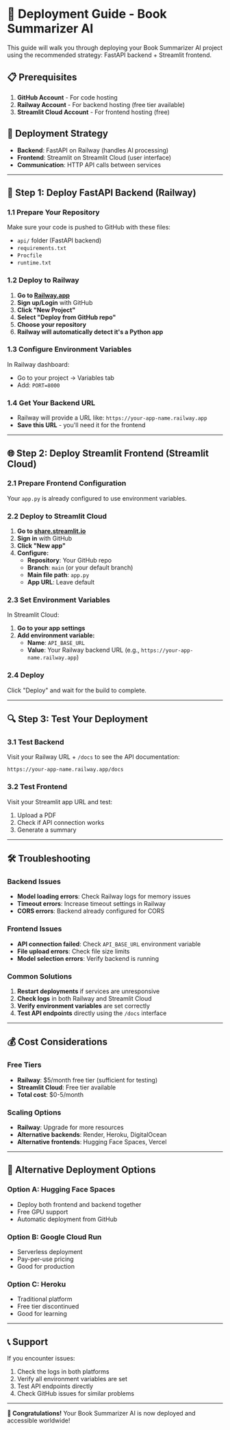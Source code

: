 # 🚀 Deployment Guide - Book Summarizer AI

This guide will walk you through deploying your Book Summarizer AI project using the recommended strategy: FastAPI backend + Streamlit frontend.

## 📋 Prerequisites

1. **GitHub Account** - For code hosting
2. **Railway Account** - For backend hosting (free tier available)
3. **Streamlit Cloud Account** - For frontend hosting (free)

## 🎯 Deployment Strategy

- **Backend**: FastAPI on Railway (handles AI processing)
- **Frontend**: Streamlit on Streamlit Cloud (user interface)
- **Communication**: HTTP API calls between services

---

## 🔧 Step 1: Deploy FastAPI Backend (Railway)

### 1.1 Prepare Your Repository
Make sure your code is pushed to GitHub with these files:
- `api/` folder (FastAPI backend)
- `requirements.txt`
- `Procfile`
- `runtime.txt`

### 1.2 Deploy to Railway

1. **Go to [Railway.app](https://railway.app)**
2. **Sign up/Login** with GitHub
3. **Click "New Project"**
4. **Select "Deploy from GitHub repo"**
5. **Choose your repository**
6. **Railway will automatically detect it's a Python app**

### 1.3 Configure Environment Variables
In Railway dashboard:
- Go to your project → Variables tab
- Add: `PORT=8000`

### 1.4 Get Your Backend URL
- Railway will provide a URL like: `https://your-app-name.railway.app`
- **Save this URL** - you'll need it for the frontend

---

## 🌐 Step 2: Deploy Streamlit Frontend (Streamlit Cloud)

### 2.1 Prepare Frontend Configuration
Your `app.py` is already configured to use environment variables.

### 2.2 Deploy to Streamlit Cloud

1. **Go to [share.streamlit.io](https://share.streamlit.io)**
2. **Sign in** with GitHub
3. **Click "New app"**
4. **Configure:**
   - **Repository**: Your GitHub repo
   - **Branch**: `main` (or your default branch)
   - **Main file path**: `app.py`
   - **App URL**: Leave default

### 2.3 Set Environment Variables
In Streamlit Cloud:
1. **Go to your app settings**
2. **Add environment variable:**
   - **Name**: `API_BASE_URL`
   - **Value**: Your Railway backend URL (e.g., `https://your-app-name.railway.app`)

### 2.4 Deploy
Click "Deploy" and wait for the build to complete.

---

## 🔍 Step 3: Test Your Deployment

### 3.1 Test Backend
Visit your Railway URL + `/docs` to see the API documentation:
```
https://your-app-name.railway.app/docs
```

### 3.2 Test Frontend
Visit your Streamlit app URL and test:
1. Upload a PDF
2. Check if API connection works
3. Generate a summary

---

## 🛠️ Troubleshooting

### Backend Issues
- **Model loading errors**: Check Railway logs for memory issues
- **Timeout errors**: Increase timeout settings in Railway
- **CORS errors**: Backend already configured for CORS

### Frontend Issues
- **API connection failed**: Check `API_BASE_URL` environment variable
- **File upload errors**: Check file size limits
- **Model selection errors**: Verify backend is running

### Common Solutions
1. **Restart deployments** if services are unresponsive
2. **Check logs** in both Railway and Streamlit Cloud
3. **Verify environment variables** are set correctly
4. **Test API endpoints** directly using the `/docs` interface

---

## 💰 Cost Considerations

### Free Tiers
- **Railway**: $5/month free tier (sufficient for testing)
- **Streamlit Cloud**: Free tier available
- **Total cost**: $0-5/month

### Scaling Options
- **Railway**: Upgrade for more resources
- **Alternative backends**: Render, Heroku, DigitalOcean
- **Alternative frontends**: Hugging Face Spaces, Vercel

---

## 🔄 Alternative Deployment Options

### Option A: Hugging Face Spaces
- Deploy both frontend and backend together
- Free GPU support
- Automatic deployment from GitHub

### Option B: Google Cloud Run
- Serverless deployment
- Pay-per-use pricing
- Good for production

### Option C: Heroku
- Traditional platform
- Free tier discontinued
- Good for learning

---

## 📞 Support

If you encounter issues:
1. Check the logs in both platforms
2. Verify all environment variables are set
3. Test API endpoints directly
4. Check GitHub issues for similar problems

---

**🎉 Congratulations!** Your Book Summarizer AI is now deployed and accessible worldwide! 